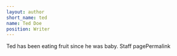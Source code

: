 ```yaml
---
layout: author
short_name: ted
name: Ted Doe
position: Writer
---
```

Ted has been eating fruit since he was baby.
Staff pagePermalink
